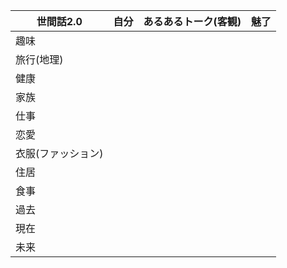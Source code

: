世間話2.0 | 自分 | あるあるトーク(客観) | 魅了
--- | --- | --- | ---
趣味 |  |  | 
旅行(地理) |  |  | 
健康 |  |  | 
家族 |  |  | 
仕事 |  |  | 
恋愛 |  |  | 
衣服(ファッション) |  |  | 
住居 |  |  | 
食事 |  |  | 
過去 |  |  | 
現在 |  |  | 
未来 |  |  | 

